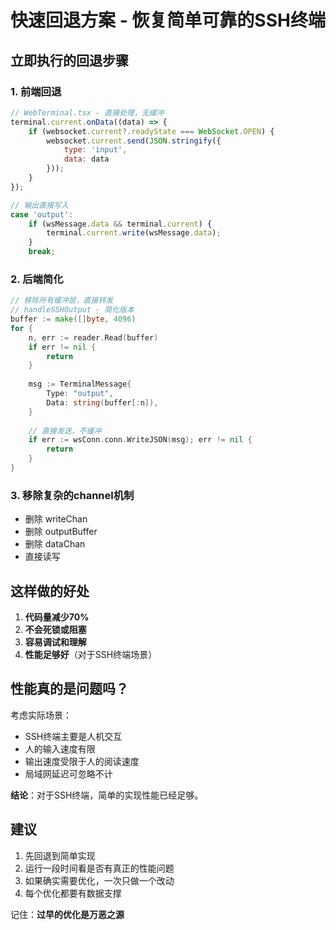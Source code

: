 # 快速回退方案 - 恢复简单可靠的SSH终端

## 立即执行的回退步骤

### 1. 前端回退
```javascript
// WebTerminal.tsx - 直接处理，无缓冲
terminal.current.onData((data) => {
    if (websocket.current?.readyState === WebSocket.OPEN) {
        websocket.current.send(JSON.stringify({
            type: 'input',
            data: data
        }));
    }
});

// 输出直接写入
case 'output':
    if (wsMessage.data && terminal.current) {
        terminal.current.write(wsMessage.data);
    }
    break;
```

### 2. 后端简化
```go
// 移除所有缓冲层，直接转发
// handleSSHOutput - 简化版本
buffer := make([]byte, 4096)
for {
    n, err := reader.Read(buffer)
    if err != nil {
        return
    }
    
    msg := TerminalMessage{
        Type: "output",
        Data: string(buffer[:n]),
    }
    
    // 直接发送，不缓冲
    if err := wsConn.conn.WriteJSON(msg); err != nil {
        return
    }
}
```

### 3. 移除复杂的channel机制
- 删除 writeChan
- 删除 outputBuffer
- 删除 dataChan
- 直接读写

## 这样做的好处

1. **代码量减少70%**
2. **不会死锁或阻塞**
3. **容易调试和理解**
4. **性能足够好**（对于SSH终端场景）

## 性能真的是问题吗？

考虑实际场景：
- SSH终端主要是人机交互
- 人的输入速度有限
- 输出速度受限于人的阅读速度
- 局域网延迟可忽略不计

**结论**：对于SSH终端，简单的实现性能已经足够。

## 建议

1. 先回退到简单实现
2. 运行一段时间看是否有真正的性能问题
3. 如果确实需要优化，一次只做一个改动
4. 每个优化都要有数据支撑

记住：**过早的优化是万恶之源**